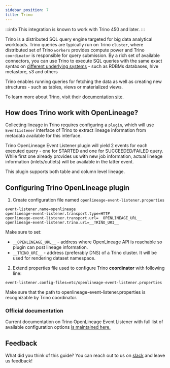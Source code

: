 ```yaml
---
sidebar_position: 7
title: Trino
---
```


:::info
This integration is known to work with Trino 450 and later.
:::

Trino is a distributed SQL query engine targeted for big data analytical workloads. Trino queries are typically run on 
Trino `cluster`, where distributed set of Trino `workers` provides compute power and Trino `coordinator` is responsible 
for query submission. By a rich set of available connectors, you can use Trino to execute SQL queries with the same exact
syntax on [different underlying systems](https://trino.io/docs/current/connector.html) - such as RDBMs databases, hive metastore, s3 and others

Trino enables running queries for fetching the data as well as creating new structures - such as tables, views or materialized views.

To learn more about Trino, visit their [documentation site](https://trino.io/docs/current/).

## How does Trino work with OpenLineage?

Collecting lineage in Trino requires configuring a `plugin`, which will use `EventListener` interface of Trino to extract 
lineage information from metadata available for this interface.

Trino OpenLineage Event Listener plugin will yield 2 events for each executed query - one for STARTED and one for 
SUCCEEDED/FAILED query. While first one already provides us with new job information, actual lineage information 
(inlets/outlets) will be available in the latter event.

This plugin supports both table and column level lineage.

## Configuring Trino OpenLineage plugin

1. Create configuration file named `openlineage-event-listener.properties`

```properties
event-listener.name=openlineage
openlineage-event-listener.transport.type=HTTP
openlineage-event-listener.transport.url=__OPENLINEAGE_URL__
openlineage-event-listener.trino.uri=__TRINO_URI__
```

Make sure to set:
- `__OPENLINEAGE_URL__` - address where OpenLineage API is reachable so plugin can post lineage information.
- `__TRINO_URI__` - address (preferably DNS) of a Trino cluster. It will be used for rendering dataset namespace.

2. Extend properties file used to configure Trino **coordinator** with following line:

```properties
event-listener.config-files=etc/openlineage-event-listener.properties
```

Make sure that the path to openlineage-event-listener.properties is recognizable by Trino coordinator.

### Official documentation

Current documentation on Trino OpenLineage Event Listener with full list of available configuration options
[is maintained here.](https://trino.io/docs/current/admin/event-listeners-openlineage.html)

## Feedback

What did you think of this guide? You can reach out to us on [slack](http://bit.ly/OpenLineageSlack) and leave us feedback!  
